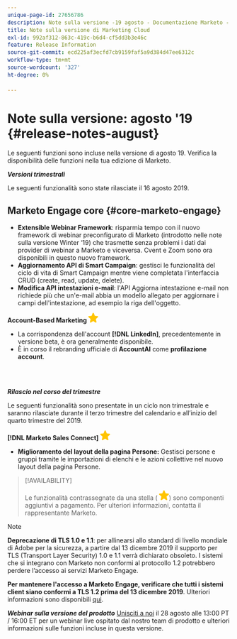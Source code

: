 ```yaml
---
unique-page-id: 27656786
description: Note sulla versione -19 agosto - Documentazione Marketo - Documentazione del prodotto
title: Note sulla versione di Marketing Cloud
exl-id: 992af312-863c-419c-b6d4-cf5dd3b3e46c
feature: Release Information
source-git-commit: ecd225af3ecfd7cb9159faf5a9d384d47ee6312c
workflow-type: tm+mt
source-wordcount: '327'
ht-degree: 0%

---
```


# Note sulla versione: agosto &#39;19 {#release-notes-august}

Le seguenti funzioni sono incluse nella versione di agosto 19. Verifica la disponibilità delle funzioni nella tua edizione di Marketo.

**_Versioni trimestrali_**

Le seguenti funzionalità sono state rilasciate il 16 agosto 2019.

## Marketo Engage core {#core-marketo-engage}

* **Extensible Webinar Framework**: risparmia tempo con il nuovo framework di webinar preconfigurato di Marketo (introdotto nelle note sulla versione Winter ‘19) che trasmette senza problemi i dati dai provider di webinar a Marketo e viceversa. Cvent e Zoom sono ora disponibili in questo nuovo framework.
* **Aggiornamento API di Smart Campaign**: gestisci le funzionalità del ciclo di vita di Smart Campaign mentre viene completata l&#39;interfaccia CRUD (create, read, update, delete).
* **Modifica API intestazioni e-mail**: l&#39;API Aggiorna intestazione e-mail non richiede più che un&#39;e-mail abbia un modello allegato per aggiornare i campi dell&#39;intestazione, ad esempio la riga dell&#39;oggetto.

**Account-Based Marketing** ![(stella)](assets/yellow-star.png)

* La corrispondenza dell&#39;account **[!DNL LinkedIn]**, precedentemente in versione beta, è ora generalmente disponibile.
* È in corso il rebranding ufficiale di **AccountAI** come **profilazione account**.

<br> 

**_Rilascio nel corso del trimestre_**

Le seguenti funzionalità sono presentate in un ciclo non trimestrale e saranno rilasciate durante il terzo trimestre del calendario e all’inizio del quarto trimestre del 2019.

**[!DNL Marketo Sales Connect]** ![(stella)](assets/yellow-star.png)

* **Miglioramento del layout della pagina Persone:** Gestisci persone e gruppi tramite le importazioni di elenchi e le azioni collettive nel nuovo layout della pagina Persone.

>[!AVAILABILITY]
>
>Le funzionalità contrassegnate da una stella ( ![(stella)](assets/yellow-star.png)) sono componenti aggiuntivi a pagamento. Per ulteriori informazioni, contatta il rappresentante Marketo.

>[!NOTE]
>
>**Deprecazione di TLS 1.0 e 1.1**: per allinearsi allo standard di livello mondiale di Adobe per la sicurezza, a partire dal 13 dicembre 2019 il supporto per TLS (Transport Layer Security) 1.0 e 1.1 verrà dichiarato obsoleto. I sistemi che si integrano con Marketo non conformi al protocollo 1.2 potrebbero perdere l’accesso ai servizi Marketo Engage.
>
>**Per mantenere l&#39;accesso a Marketo Engage, verificare che tutti i sistemi client siano conformi a TLS 1.2 prima del 13 dicembre 2019**. Ulteriori informazioni sono disponibili [qui](https://nation.marketo.com/docs/DOC-7059-tls-10-11-deprecation-faq).

**_Webinar sulla versione del prodotto_** [Unisciti a noi](https://engage.marketo.com/August_19_Release_Webinar.html) il 28 agosto alle 13:00 PT / 16:00 ET per un webinar live ospitato dal nostro team di prodotto e ulteriori informazioni sulle funzioni incluse in questa versione.
